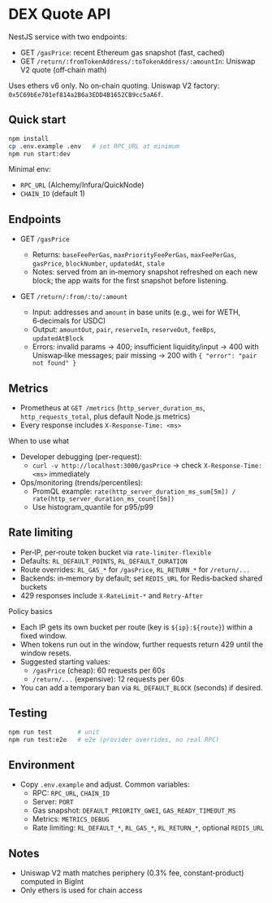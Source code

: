 # DEX Quote API

NestJS service with two endpoints:
- GET `/gasPrice`: recent Ethereum gas snapshot (fast, cached)
- GET `/return/:fromTokenAddress/:toTokenAddress/:amountIn`: Uniswap V2 quote (off‑chain math)

Uses ethers v6 only. No on‑chain quoting. Uniswap V2 factory: `0x5C69bEe701ef814a2B6a3EDD4B1652CB9cc5aA6f`.

## Quick start
```bash
npm install
cp .env.example .env   # set RPC_URL at minimum
npm run start:dev
```
Minimal env:
- `RPC_URL` (Alchemy/Infura/QuickNode)
- `CHAIN_ID` (default 1)

## Endpoints
- GET `/gasPrice`
  - Returns: `baseFeePerGas`, `maxPriorityFeePerGas`, `maxFeePerGas`, `gasPrice`, `blockNumber`, `updatedAt`, `stale`
  - Notes: served from an in‑memory snapshot refreshed on each new block; the app waits for the first snapshot before listening.

- GET `/return/:from/:to/:amount`
  - Input: addresses and `amount` in base units (e.g., wei for WETH, 6‑decimals for USDC)
  - Output: `amountOut`, `pair`, `reserveIn`, `reserveOut`, `feeBps`, `updatedAtBlock`
  - Errors: invalid params → 400; insufficient liquidity/input → 400 with Uniswap‑like messages; pair missing → 200 with `{ "error": "pair not found" }`

## Metrics
- Prometheus at `GET /metrics` (`http_server_duration_ms`, `http_requests_total`, plus default Node.js metrics)
- Every response includes `X-Response-Time: <ms>`

When to use what
- Developer debugging (per-request):
  - `curl -v http://localhost:3000/gasPrice` → check `X-Response-Time: <ms>` immediately
- Ops/monitoring (trends/percentiles):
  - PromQL example: `rate(http_server_duration_ms_sum[5m]) / rate(http_server_duration_ms_count[5m])`
  - Use histogram_quantile for p95/p99

## Rate limiting
- Per‑IP, per‑route token bucket via `rate-limiter-flexible`
- Defaults: `RL_DEFAULT_POINTS`, `RL_DEFAULT_DURATION`
- Route overrides: `RL_GAS_*` for `/gasPrice`, `RL_RETURN_*` for `/return/...`
- Backends: in‑memory by default; set `REDIS_URL` for Redis‑backed shared buckets
- 429 responses include `X-RateLimit-*` and `Retry-After`

Policy basics
- Each IP gets its own bucket per route (key is `${ip}:${route}`) within a fixed window.
- When tokens run out in the window, further requests return 429 until the window resets.
- Suggested starting values:
  - `/gasPrice` (cheap): 60 requests per 60s
  - `/return/...` (expensive): 12 requests per 60s
- You can add a temporary ban via `RL_DEFAULT_BLOCK` (seconds) if desired.

## Testing
```bash
npm run test       # unit
npm run test:e2e   # e2e (provider overrides, no real RPC)
```

## Environment
- Copy `.env.example` and adjust. Common variables:
  - RPC: `RPC_URL`, `CHAIN_ID`
  - Server: `PORT`
  - Gas snapshot: `DEFAULT_PRIORITY_GWEI`, `GAS_READY_TIMEOUT_MS`
  - Metrics: `METRICS_DEBUG`
  - Rate limiting: `RL_DEFAULT_*`, `RL_GAS_*`, `RL_RETURN_*`, optional `REDIS_URL`

## Notes
- Uniswap V2 math matches periphery (0.3% fee, constant‑product) computed in BigInt
- Only ethers is used for chain access
